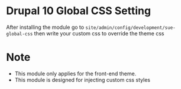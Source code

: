 # Drupal 10 Global CSS Setting
After installing the module go to `site/admin/config/development/sue-global-css` then write your custom css to override the theme css
# Note
- This module only applies for the front-end theme.
- This module is designed for injecting custom css styles
